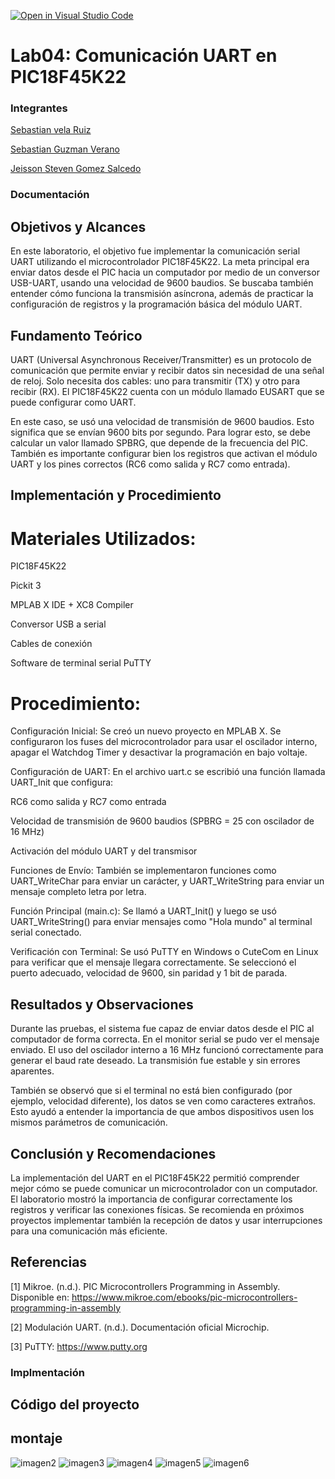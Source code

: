 [![Open in Visual Studio Code](https://classroom.github.com/assets/open-in-vscode-2e0aaae1b6195c2367325f4f02e2d04e9abb55f0b24a779b69b11b9e10269abc.svg)](https://classroom.github.com/online_ide?assignment_repo_id=19505037&assignment_repo_type=AssignmentRepo)
# Lab04: Comunicación UART en PIC18F45K22

### Integrantes
[Sebastian vela Ruiz](https://github.com/Sebasvela28)

[Sebastian Guzman Verano](https://github.com/JuanSebastianGuzmanVerano)

[Jeisson Steven Gomez Salcedo](https://github.com/Ja2000ck)

### Documentación
##  Objetivos y Alcances

En este laboratorio, el objetivo fue implementar la comunicación serial UART utilizando el microcontrolador PIC18F45K22. La meta principal era enviar datos desde el PIC hacia un computador por medio de un conversor USB-UART, usando una velocidad de 9600 baudios. Se buscaba también entender cómo funciona la transmisión asíncrona, además de practicar la configuración de registros y la programación básica del módulo UART.

## Fundamento Teórico

UART (Universal Asynchronous Receiver/Transmitter) es un protocolo de comunicación que permite enviar y recibir datos sin necesidad de una señal de reloj. Solo necesita dos cables: uno para transmitir (TX) y otro para recibir (RX). El PIC18F45K22 cuenta con un módulo llamado EUSART que se puede configurar como UART.

En este caso, se usó una velocidad de transmisión de 9600 baudios. Esto significa que se envían 9600 bits por segundo. Para lograr esto, se debe calcular un valor llamado SPBRG, que depende de la frecuencia del PIC. También es importante configurar bien los registros que activan el módulo UART y los pines correctos (RC6 como salida y RC7 como entrada).

## Implementación y Procedimiento

# Materiales Utilizados:

PIC18F45K22

Pickit 3 

MPLAB X IDE + XC8 Compiler

Conversor USB a serial 

Cables de conexión

Software de terminal serial PuTTY 

# Procedimiento:

Configuración Inicial: Se creó un nuevo proyecto en MPLAB X. Se configuraron los fuses del microcontrolador para usar el oscilador interno, apagar el Watchdog Timer y desactivar la programación en bajo voltaje.

Configuración de UART: En el archivo uart.c se escribió una función llamada UART_Init que configura:

RC6 como salida y RC7 como entrada

Velocidad de transmisión de 9600 baudios (SPBRG = 25 con oscilador de 16 MHz)

Activación del módulo UART y del transmisor

Funciones de Envío: También se implementaron funciones como UART_WriteChar para enviar un carácter, y UART_WriteString para enviar un mensaje completo letra por letra.

Función Principal (main.c): Se llamó a UART_Init() y luego se usó UART_WriteString() para enviar mensajes como "Hola mundo" al terminal serial conectado.

Verificación con Terminal: Se usó PuTTY en Windows o CuteCom en Linux para verificar que el mensaje llegara correctamente. Se seleccionó el puerto adecuado, velocidad de 9600, sin paridad y 1 bit de parada.

## Resultados y Observaciones

Durante las pruebas, el sistema fue capaz de enviar datos desde el PIC al computador de forma correcta. En el monitor serial se pudo ver el mensaje enviado. El uso del oscilador interno a 16 MHz funcionó correctamente para generar el baud rate deseado. La transmisión fue estable y sin errores aparentes.

También se observó que si el terminal no está bien configurado (por ejemplo, velocidad diferente), los datos se ven como caracteres extraños. Esto ayudó a entender la importancia de que ambos dispositivos usen los mismos parámetros de comunicación.

## Conclusión y Recomendaciones

La implementación del UART en el PIC18F45K22 permitió comprender mejor cómo se puede comunicar un microcontrolador con un computador. El laboratorio mostró la importancia de configurar correctamente los registros y verificar las conexiones físicas. Se recomienda en próximos proyectos implementar también la recepción de datos y usar interrupciones para una comunicación más eficiente.


## Referencias

[1] Mikroe. (n.d.). PIC Microcontrollers Programming in Assembly. Disponible en: https://www.mikroe.com/ebooks/pic-microcontrollers-programming-in-assembly

[2] Modulación UART. (n.d.). Documentación oficial Microchip.

[3] PuTTY: https://www.putty.org

### Implmentación

## Código del proyecto 

## montaje 
![imagen2](./MONTAJE/imagen2.png)
![imagen3](./MONTAJE/imagen3.png)
![imagen4](./MONTAJE/imagen4.png)
![imagen5](./MONTAJE/imagen5.png)
![imagen6](./MONTAJE/imagen6.png)